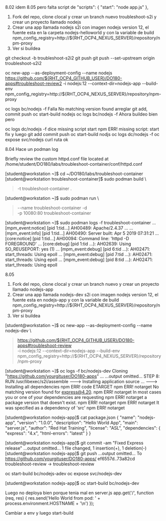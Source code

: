 8.02 
idem 8.05 pero falta script de   "scripts": { "start": "node app.js" },

1) Fork del repo, clone clocal y crear un branch nuevo troubleshoot-s2i y crear un proyecto llamado nodejs
2) Crear una app llamada nodejs s2i con imagen nodejs version 12, el fuente esta en la carpeta nodejs-helloworld  y con la variable de build npm_config_registry=http://${RHT_OCP4_NEXUS_SERVER}/repository/npm-proxy
3) Ver si buildea

git checkout -b troubleshoot-s2i2
git push
git push --set-upstream origin troubleshoot-s2i2

oc new-app --as-deployment-config --name nodejs  https://github.com/${RHT_OCP4_GITHUB_USER}/DO180-apps#troubleshoot-review2  -i nodejs:12 --context-dir=nodejs-app --build-env  npm_config_registry=http://${RHT_OCP4_NEXUS_SERVER}/repository/npm-proxy

oc logs bc/nodejs -f
Falla No matching version found
arreglar
git add, commit push
oc start-build nodejs
oc logs bc/nodejs -f
Ahora buildeo bien pero 

oc logs dc/nodejs -f dice missing script start
npm ERR! missing script: start
fix y luego git add commit push
oc start-build nodjs
oc logs dc/nodejs -f
oc expose svc/nodejs
curl ruta ok



8.04 Hace un podman log 

Briefly review the custom httpd.conf file located at /home/student/DO180/labs/troubleshoot-container/conf/httpd.conf

[student@workstation ~]$ cd ~/DO180/labs/troubleshoot-container
[student@workstation troubleshoot-container]$ sudo podman build \
>  -t troubleshoot-container .

[student@workstation ~]$ sudo podman run \
> --name troubleshoot-container -d \
> -p 10080:80 troubleshoot-container

[student@workstation ~]$ sudo podman logs -f troubleshoot-container
... [mpm_event:notice] [pid 1:tid...] AH00489: Apache/2.4.37 ...
... [mpm_event:info] [pid 1:tid...] AH00490: Server built: Apr  5 2019 07:31:21
... [core:notice] [pid 1:tid...] AH00094: Command line: 'httpd -D FOREGROUND'
... [core:debug] [pid 1:tid ...): AH02639: Using SO_REUSEPORT: yes (1)
... [mpm_event:debug] [pid 6:tid ...): AH02471: start_threads: Using epoll
... [mpm_event:debug] [pid 7:tid ...): AH02471: start_threads: Using epoll
... [mpm_event:debug] [pid 8:tid ...): AH02471: start_threads: Using epoll








8.05
1) Fork del repo, clone clocal y crear un branch nuevo y crear un proyecto llamado nodejs-app
2) Crear una app llamada nodejs-dev s2i con imagen nodejs version 12, el fuente esta en nodejs-app y con la variable de build npm_config_registry=http://${RHT_OCP4_NEXUS_SERVER}/repository/npm-proxy
3) Ver si buildea



[student@workstation ~]$ oc new-app --as-deployment-config --name nodejs-dev \
> https://github.com/${RHT_OCP4_GITHUB_USER}/DO180-apps#troubleshoot-review \
> -i nodejs:12 --context-dir=nodejs-app --build-env \
> npm_config_registry=http://${RHT_OCP4_NEXUS_SERVER}/repository/npm-proxy

[student@workstation ~]$ oc logs -f bc/nodejs-dev
Cloning "https://github.com/yourgituser/DO180-apps" ...
...output omitted...
STEP 8: RUN /usr/libexec/s2i/assemble
---> Installing application source ...
---> Installing all dependencies
npm ERR! code ETARGET
npm ERR! notarget No matching version found for express@4.20.
npm ERR! notarget In most cases you or one of your dependencies are requesting
npm ERR! notarget a package version that doesn't exist.
npm ERR! notarget
npm ERR! notarget It was specified as a dependency of 'src'
npm ERR! notarget


[student@workstation nodejs-app]$ cat package.json
{
  "name": "nodejs-app",
  "version": "1.0.0",
  "description": "Hello World App",
  "main": "server.js",
  "author": "Red Hat Training",
  "license": "ASL",
  "dependencies": {
    "express": "4.x",
    "html-errors": "latest"
  }
}

[student@workstation nodejs-app]$ git commit -am "Fixed Express release"
...output omitted...
 1 file changed, 1 insertion(+), 1 deletion(-)
[student@workstation nodejs-app]$ git push
...output omitted...
To https://github.com/yourgituser/DO180-apps/
   ef6557d..73a82cd  troubleshoot-review -> troubleshoot-review

oc start-build bc/nodejs-adev
oc expose svc/nodejs-dev

[student@workstation nodejs-app]$ oc start-build bc/nodejs-dev



Luego no deploya bien porque tenia mal en server.js
app.get('/', function (req, res) {
  res.send('Hello World from pod: ' + process.environment.HOSTNAME + '\n')
});

Cambiar a env y luego start-build

